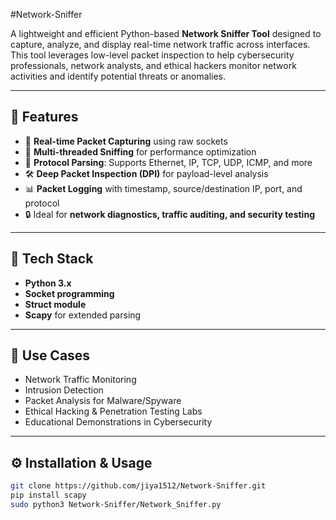 #Network-Sniffer

A lightweight and efficient Python-based **Network Sniffer Tool** designed to capture, analyze, and display real-time network traffic across interfaces. This tool leverages low-level packet inspection to help cybersecurity professionals, network analysts, and ethical hackers monitor network activities and identify potential threats or anomalies.

---

## 🚀 Features

- 📡 **Real-time Packet Capturing** using raw sockets  
- 🧵 **Multi-threaded Sniffing** for performance optimization  
- 🧬 **Protocol Parsing**: Supports Ethernet, IP, TCP, UDP, ICMP, and more  
- 🛠️ **Deep Packet Inspection (DPI)** for payload-level analysis  
- 📊 **Packet Logging** with timestamp, source/destination IP, port, and protocol  
- 🔒 Ideal for **network diagnostics, traffic auditing, and security testing**

---

## 🧰 Tech Stack

- **Python 3.x**
- **Socket programming**
- **Struct module**
- **Scapy** for extended parsing

---

## 📂 Use Cases

- Network Traffic Monitoring  
- Intrusion Detection  
- Packet Analysis for Malware/Spyware  
- Ethical Hacking & Penetration Testing Labs  
- Educational Demonstrations in Cybersecurity

---

## ⚙️ Installation & Usage

```bash
git clone https://github.com/jiya1512/Network-Sniffer.git
pip install scapy
sudo python3 Network-Sniffer/Network_Sniffer.py
